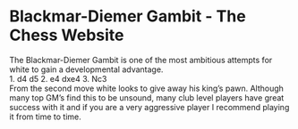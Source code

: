 # Blackmar-Diemer Gambit - The Chess Website
The Blackmar-Diemer Gambit is one of the most ambitious attempts for white to gain a developmental advantage.<br>1. d4 d5
2. e4 dxe4
3. Nc3<br>From the second move white looks to give away his king’s pawn. Although many top GM’s find this to be unsound, many club level players have great success with it and if you are a very aggressive player I recommend playing it from time to time.<br>